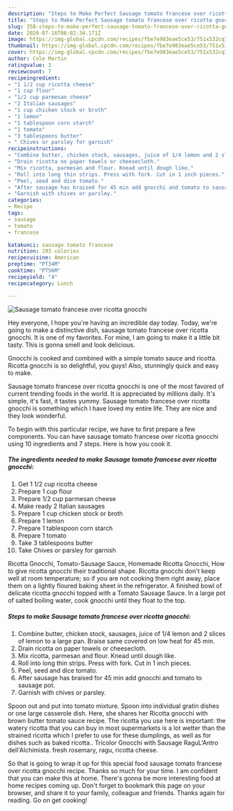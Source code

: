 ```yaml
---
description: "Steps to Make Perfect Sausage tomato francese over ricotta gnocchi"
title: "Steps to Make Perfect Sausage tomato francese over ricotta gnocchi"
slug: 358-steps-to-make-perfect-sausage-tomato-francese-over-ricotta-gnocchi
date: 2020-07-16T06:02:34.171Z
image: https://img-global.cpcdn.com/recipes/fbe7e983eae5ce53/751x532cq70/sausage-tomato-francese-over-ricotta-gnocchi-recipe-main-photo.jpg
thumbnail: https://img-global.cpcdn.com/recipes/fbe7e983eae5ce53/751x532cq70/sausage-tomato-francese-over-ricotta-gnocchi-recipe-main-photo.jpg
cover: https://img-global.cpcdn.com/recipes/fbe7e983eae5ce53/751x532cq70/sausage-tomato-francese-over-ricotta-gnocchi-recipe-main-photo.jpg
author: Cole Martin
ratingvalue: 3
reviewcount: 7
recipeingredient:
- "1 1/2 cup ricotta cheese"
- "1 cup flour"
- "1/2 cup parmesan cheese"
- "2 Italian sausages"
- "1 cup chicken stock or broth"
- "1 lemon"
- "1 tablespoon corn starch"
- "1 tomato"
- "3 tablespoons butter"
- " Chives or parsley for garnish"
recipeinstructions:
- "Combine butter, chicken stock, sausages, juice of 1/4 lemon and 2 slices of lemon to a large pan. Braise same covered on low heat for 45 min."
- "Drain ricotta on paper towels or cheesecloth."
- "Mix ricotta, parmesan and flour. Knead until dough like."
- "Roll into long thin strips. Press with fork. Cut in 1 inch pieces."
- "Peel, seed and dice tomato."
- "After sausage has braised for 45 min add gnocchi and tomato to sausage pot."
- "Garnish with chives or parsley."
categories:
- Recipe
tags:
- sausage
- tomato
- francese

katakunci: sausage tomato francese 
nutrition: 193 calories
recipecuisine: American
preptime: "PT34M"
cooktime: "PT56M"
recipeyield: "4"
recipecategory: Lunch

---
```



![Sausage tomato francese over ricotta gnocchi](https://img-global.cpcdn.com/recipes/fbe7e983eae5ce53/751x532cq70/sausage-tomato-francese-over-ricotta-gnocchi-recipe-main-photo.jpg)

Hey everyone, I hope you're having an incredible day today. Today, we're going to make a distinctive dish, sausage tomato francese over ricotta gnocchi. It is one of my favorites. For mine, I am going to make it a little bit tasty. This is gonna smell and look delicious.

Gnocchi is cooked and combined with a simple tomato sauce and ricotta. Ricotta gnocchi is so delightful, you guys! Also, stunningly quick and easy to make.

Sausage tomato francese over ricotta gnocchi is one of the most favored of current trending foods in the world. It is appreciated by millions daily. It's simple, it's fast, it tastes yummy. Sausage tomato francese over ricotta gnocchi is something which I have loved my entire life. They are nice and they look wonderful.


To begin with this particular recipe, we have to first prepare a few components. You can have sausage tomato francese over ricotta gnocchi using 10 ingredients and 7 steps. Here is how you cook it.

<!--inarticleads1-->

##### The ingredients needed to make Sausage tomato francese over ricotta gnocchi:

1. Get 1 1/2 cup ricotta cheese
1. Prepare 1 cup flour
1. Prepare 1/2 cup parmesan cheese
1. Make ready 2 Italian sausages
1. Prepare 1 cup chicken stock or broth
1. Prepare 1 lemon
1. Prepare 1 tablespoon corn starch
1. Prepare 1 tomato
1. Take 3 tablespoons butter
1. Take  Chives or parsley for garnish


Ricotta Gnocchi, Tomato-Sausage Sauce, Homemade Ricotta Gnocchi, How to give ricotta gnocchi their traditional shape. Ricotta gnocchi don&#39;t keep well at room temperature; so if you are not cooking them right away, place them on a lightly floured baking sheet in the refrigerator. A finished bowl of delicate ricotta gnocchi topped with a Tomato Sausage Sauce. In a large pot of salted boiling water, cook gnocchi until they float to the top. 

<!--inarticleads2-->

##### Steps to make Sausage tomato francese over ricotta gnocchi:

1. Combine butter, chicken stock, sausages, juice of 1/4 lemon and 2 slices of lemon to a large pan. Braise same covered on low heat for 45 min.
1. Drain ricotta on paper towels or cheesecloth.
1. Mix ricotta, parmesan and flour. Knead until dough like.
1. Roll into long thin strips. Press with fork. Cut in 1 inch pieces.
1. Peel, seed and dice tomato.
1. After sausage has braised for 45 min add gnocchi and tomato to sausage pot.
1. Garnish with chives or parsley.


Spoon out and put into tomato mixture. Spoon into individual gratin dishes or one large casserole dish. Here, she shares her Ricotta gnocchi with brown butter tomato sauce recipe. The ricotta you use here is important: the watery ricotta that you can buy in most supermarkets is a lot wetter than the strained ricotta which I prefer to use for these dumplings, as well as for dishes such as baked ricotta.. Tricolor Gnocchi with Sausage RaguL&#39;Antro dell&#39;Alchimista. fresh rosemary, ragu, ricotta cheese. 

So that is going to wrap it up for this special food sausage tomato francese over ricotta gnocchi recipe. Thanks so much for your time. I am confident that you can make this at home. There's gonna be more interesting food at home recipes coming up. Don't forget to bookmark this page on your browser, and share it to your family, colleague and friends. Thanks again for reading. Go on get cooking!
